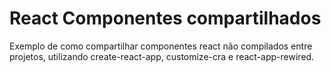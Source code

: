 # React Componentes compartilhados

Exemplo de como compartilhar componentes react não compilados entre projetos, utilizando create-react-app, customize-cra e react-app-rewired.
